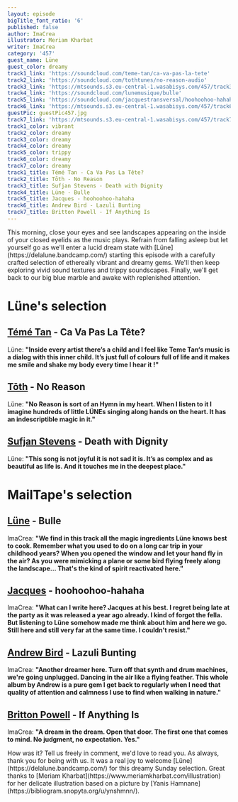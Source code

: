 ```yaml
---
layout: episode
bigTitle_font_ratio: '6'
published: false
author: ImaCrea
illustrator: Meriam Kharbat
writer: ImaCrea
category: '457'
guest_name: Lüne
guest_color: dreamy
track1_link: 'https://soundcloud.com/teme-tan/ca-va-pas-la-tete'
track2_link: 'https://soundcloud.com/tothtunes/no-reason-audio'
track3_link: 'https://mtsounds.s3.eu-central-1.wasabisys.com/457/track3.mp3'
track4_link: 'https://soundcloud.com/lunemusique/bulle'
track5_link: 'https://soundcloud.com/jacquestransversal/hoohoohoo-hahaha'
track6_link: 'https://mtsounds.s3.eu-central-1.wasabisys.com/457/track6.mp3'
guestPic: guestPic457.jpg
track7_link: 'https://mtsounds.s3.eu-central-1.wasabisys.com/457/track7.mp3'
track1_color: vibrant
track2_color: dreamy
track3_color: dreamy
track4_color: dreamy
track5_color: trippy
track6_color: dreamy
track7_color: dreamy
track1_title: Témé Tan - Ca Va Pas La Tête?
track2_title: Tōth - No Reason
track3_title: Sufjan Stevens - Death with Dignity
track4_title: Lüne - Bulle
track5_title: Jacques - hoohoohoo-hahaha
track6_title: Andrew Bird - Lazuli Bunting
track7_title: Britton Powell - If Anything Is
---
```

<p id="introduction">This morning, close your eyes and see landscapes appearing on the inside of your closed eyelids as the music plays. Refrain from falling asleep but let yourself go as we'll enter a lucid dream state with [Lüne](https://delalune.bandcamp.com/) starting this episode with a carefully crafted selection of ethereally vibrant and dreamy gems. We'll then keep exploring vivid sound textures and trippy soundscapes. Finally, we'll get back to our big blue marble and awake with replenished attention.</p>

# Lüne's selection

## [Témé Tan](https://soundcloud.com/teme-tan) - Ca Va Pas La Tête?
Lüne: **"**Inside every artist there’s a child and I feel like Teme Tan‘s music is a dialog with this inner child. It’s just full of colours full of life and it makes me smile and shake my body every time I hear it !**"**

## [Tōth](https://tothtunes.bandcamp.com/) - No Reason
Lüne: **"**No Reason is sort of an Hymn in my heart. When I listen to it I imagine hundreds of little LÜNEs singing along hands on the heart. It has an indescriptible magic in it.**"**

## [Sufjan Stevens](https://music.sufjan.com/) - Death with Dignity
Lüne: **"**This song is not joyful it is not sad it is. It’s as complex and as beautiful as life is. And it touches me in the deepest place.**"**

# MailTape's selection

## [Lüne](https://delalune.bandcamp.com/) - Bulle
ImaCrea: **"**We find in this track all the magic ingredients Lüne knows best to cook. Remember what you used to do on a long car trip in your childhood years? When you opened the window and let your hand fly in the air? As you were mimicking a plane or some bird flying freely along the landscape... That's the kind of spirit reactivated here.**"**

## [Jacques](https://jacques.bandcamp.com/) - hoohoohoo-hahaha
ImaCrea: **"**What can I write here? Jacques at his best. I regret being late at the party as it was released a year ago already. I kind of forgot the fella. But listening to Lüne somehow made me think about him and here we go. Still here and still very far at the same time. I couldn't resist.**"**

## [Andrew Bird](https://andrewbird.bandcamp.com/) - Lazuli Bunting
ImaCrea: **"**Another dreamer here. Turn off that synth and drum machines, we're going unplugged. Dancing in the air like a flying feather. This whole album by Andrew is a pure gem I get back to regularly when I need that quality of attention and calmness I use to find when walking in nature.**"**

## [Britton Powell](https://catchwaveltd.bandcamp.com/album/if-anything-is-ep) - If Anything Is
ImaCrea: **"**A dream in the dream. Open that door. The first one that comes to mind. No judgment, no expectation. Yes.**"** 

<p id="outroduction">How was it? Tell us freely in comment, we'd love to read you. As always, thank you for being with us. It was a real joy to welcome [Lüne](https://delalune.bandcamp.com/) for this dreamy Sunday selection. Great thanks to [Meriam Kharbat](https://www.meriamkharbat.com/illustration) for her delicate illustration based on a picture by [Yanis Hamnane](https://bibliogram.snopyta.org/u/ynshmnn/).
</p>
